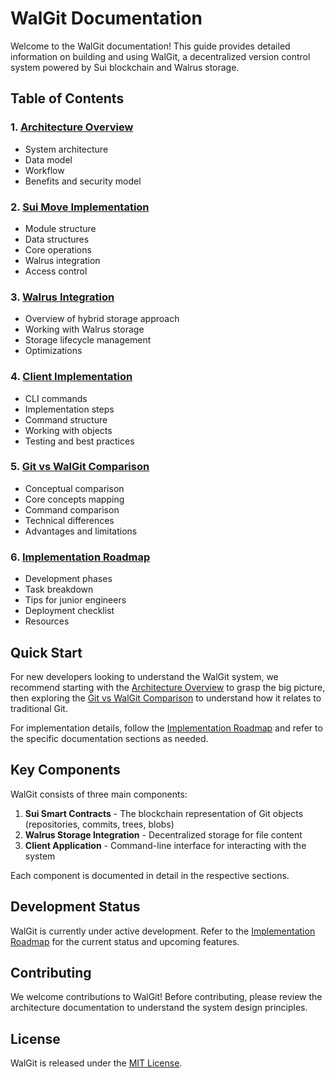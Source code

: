 # WalGit Documentation

Welcome to the WalGit documentation! This guide provides detailed information on building and using WalGit, a decentralized version control system powered by Sui blockchain and Walrus storage.

## Table of Contents

### 1. [Architecture Overview](architecture.md)
- System architecture
- Data model
- Workflow
- Benefits and security model

### 2. [Sui Move Implementation](move_implementation.md)
- Module structure
- Data structures
- Core operations
- Walrus integration
- Access control

### 3. [Walrus Integration](walrus_integration.md)
- Overview of hybrid storage approach
- Working with Walrus storage
- Storage lifecycle management
- Optimizations

### 4. [Client Implementation](client_implementation.md)
- CLI commands
- Implementation steps
- Command structure
- Working with objects
- Testing and best practices

### 5. [Git vs WalGit Comparison](comparison.md)
- Conceptual comparison
- Core concepts mapping
- Command comparison
- Technical differences
- Advantages and limitations

### 6. [Implementation Roadmap](implementation_roadmap.md)
- Development phases
- Task breakdown
- Tips for junior engineers
- Deployment checklist
- Resources

## Quick Start

For new developers looking to understand the WalGit system, we recommend starting with the [Architecture Overview](architecture.md) to grasp the big picture, then exploring the [Git vs WalGit Comparison](comparison.md) to understand how it relates to traditional Git.

For implementation details, follow the [Implementation Roadmap](implementation_roadmap.md) and refer to the specific documentation sections as needed.

## Key Components

WalGit consists of three main components:

1. **Sui Smart Contracts** - The blockchain representation of Git objects (repositories, commits, trees, blobs)
2. **Walrus Storage Integration** - Decentralized storage for file content
3. **Client Application** - Command-line interface for interacting with the system

Each component is documented in detail in the respective sections.

## Development Status

WalGit is currently under active development. Refer to the [Implementation Roadmap](implementation_roadmap.md) for the current status and upcoming features.

## Contributing

We welcome contributions to WalGit! Before contributing, please review the architecture documentation to understand the system design principles.

## License

WalGit is released under the [MIT License](../LICENSE). 